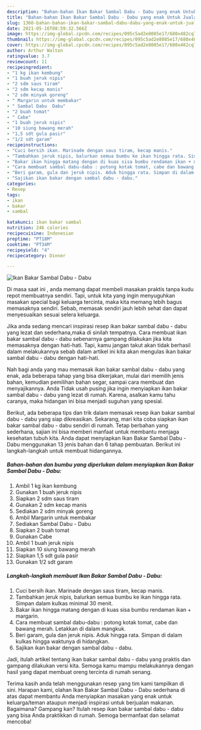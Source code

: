 ```yaml
---
description: "Bahan-bahan Ikan Bakar Sambal Dabu - Dabu yang enak Untuk Jualan"
title: "Bahan-bahan Ikan Bakar Sambal Dabu - Dabu yang enak Untuk Jualan"
slug: 1360-bahan-bahan-ikan-bakar-sambal-dabu-dabu-yang-enak-untuk-jualan
date: 2021-05-16T08:59:32.566Z
image: https://img-global.cpcdn.com/recipes/095c5ad2e8085e17/680x482cq70/ikan-bakar-sambal-dabu-dabu-foto-resep-utama.jpg
thumbnail: https://img-global.cpcdn.com/recipes/095c5ad2e8085e17/680x482cq70/ikan-bakar-sambal-dabu-dabu-foto-resep-utama.jpg
cover: https://img-global.cpcdn.com/recipes/095c5ad2e8085e17/680x482cq70/ikan-bakar-sambal-dabu-dabu-foto-resep-utama.jpg
author: Arthur Walton
ratingvalue: 3.7
reviewcount: 11
recipeingredient:
- "1 kg ikan kembung"
- "1 buah jeruk nipis"
- "2 sdm saus tiram"
- "2 sdm kecap manis"
- "2 sdm minyak goreng"
- " Margarin untuk membakar"
- " Sambal Dabu  Dabu"
- "2 buah tomat"
- " Cabe"
- "1 buah jeruk nipis"
- "10 siung bawang merah"
- "1,5 sdt gula pasir"
- "1/2 sdt garam"
recipeinstructions:
- "Cuci bersih ikan. Marinade dengan saus tiram, kecap manis."
- "Tambahkan jeruk nipis, balurkan semua bumbu ke ikan hingga rata. Simpan dalam kulkas minimal 30 menit."
- "Bakar ikan hingga matang dengan di kuas sisa bumbu rendaman ikan + margarin."
- "Cara membuat sambal dabu-dabu : potong kotak tomat, cabe dan bawang merah. Letakkan di dalam mangkuk."
- "Beri garam, gula dan jeruk nipis. Aduk hingga rata. Simpan di dalam kulkas hingga waktunya di hidangkan."
- "Sajikan ikan bakar dengan sambal dabu - dabu."
categories:
- Resep
tags:
- ikan
- bakar
- sambal

katakunci: ikan bakar sambal 
nutrition: 246 calories
recipecuisine: Indonesian
preptime: "PT18M"
cooktime: "PT34M"
recipeyield: "4"
recipecategory: Dinner

---
```



![Ikan Bakar Sambal Dabu - Dabu](https://img-global.cpcdn.com/recipes/095c5ad2e8085e17/680x482cq70/ikan-bakar-sambal-dabu-dabu-foto-resep-utama.jpg)

Di masa  saat ini , anda memang dapat membeli masakan praktis tanpa kudu repot membuatnya sendiri. Tapi, untuk kita yang ingin menyuguhkan masakan special bagi keluarga tercinta, maka kita memang lebih bagus memasaknya sendiri. Sebab, memasak sendiri jauh lebih sehat dan dapat menyesuaikan sesuai selera keluarga.

Jika anda sedang mencari inspirasi resep ikan bakar sambal dabu - dabu yang lezat dan sederhana,maka di sinilah tempatnya. Cara membuat ikan bakar sambal dabu - dabu  sebenarnya gampang dilakukan jika kita memasaknya dengan hati-hati. Tapi, kamu jangan takut akan tidak berhasil dalam melakukannya 
sebab dalam artikel ini kita akan mengulas ikan bakar sambal dabu - dabu dengan hati-hati.  



Nah bagi anda yang mau memasak ikan bakar sambal dabu - dabu yang enak, ada beberapa tahap yang bisa dikerjakan, mulai dari memilih jenis bahan, kemudian pemilihan bahan segar, sampai cara membuat dan menyajikannya. Anda Tidak usah pusing jika ingin menyiapkan ikan bakar sambal dabu - dabu yang lezat di rumah. Karena, asalkan kamu  tahu caranya, maka hidangan ini bisa menjadi suguhan yang spesial.

Berikut, ada beberapa tips dan trik dalam memasak resep ikan bakar sambal dabu - dabu yang siap dikreasikan. Sekarang, mari kita coba siapkan ikan bakar sambal dabu - dabu sendiri di rumah. Tetap berbahan yang sederhana, sajian ini bisa memberi manfaat untuk membantu menjaga kesehatan tubuh kita. Anda dapat menyiapkan Ikan Bakar Sambal Dabu - Dabu menggunakan 13 jenis bahan dan 6 tahap pembuatan. Berikut ini langkah-langkah untuk membuat hidangannya.

<!--inarticleads1-->

##### Bahan-bahan dan bumbu yang diperlukan dalam menyiapkan Ikan Bakar Sambal Dabu - Dabu:

1. Ambil 1 kg ikan kembung
1. Gunakan 1 buah jeruk nipis
1. Siapkan 2 sdm saus tiram
1. Gunakan 2 sdm kecap manis
1. Sediakan 2 sdm minyak goreng
1. Ambil  Margarin untuk membakar
1. Sediakan  Sambal Dabu - Dabu
1. Siapkan 2 buah tomat
1. Gunakan  Cabe
1. Ambil 1 buah jeruk nipis
1. Siapkan 10 siung bawang merah
1. Siapkan 1,5 sdt gula pasir
1. Gunakan 1/2 sdt garam




<!--inarticleads2-->

##### Langkah-langkah membuat Ikan Bakar Sambal Dabu - Dabu:

1. Cuci bersih ikan. Marinade dengan saus tiram, kecap manis.
1. Tambahkan jeruk nipis, balurkan semua bumbu ke ikan hingga rata. Simpan dalam kulkas minimal 30 menit.
1. Bakar ikan hingga matang dengan di kuas sisa bumbu rendaman ikan + margarin.
1. Cara membuat sambal dabu-dabu : potong kotak tomat, cabe dan bawang merah. Letakkan di dalam mangkuk.
1. Beri garam, gula dan jeruk nipis. Aduk hingga rata. Simpan di dalam kulkas hingga waktunya di hidangkan.
1. Sajikan ikan bakar dengan sambal dabu - dabu.




Jadi, itulah artikel tentang  ikan bakar sambal dabu - dabu  yang praktis dan gampang dilakukan versi kita. Semoga kamu mampu melakukannya dengan hasil yang dapat membuat oreng tercinta di rumah senang. 

Terima kasih anda telah menggunakan resep yang tim kami tampilkan di sini. Harapan kami, olahan  Ikan Bakar Sambal Dabu - Dabu sederhana di atas dapat membantu Anda menyiapkan masakan yang enak untuk keluarga/teman ataupun menjadi inspirasi untuk berjualan makanan. Bagaimana? Gampang kan? Itulah resep ikan bakar sambal dabu - dabu yang bisa Anda praktikkan di rumah. Semoga bermanfaat dan selamat mencoba!

